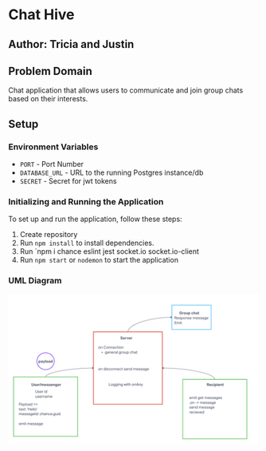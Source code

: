 # Chat Hive

## Author: Tricia and Justin

## Problem Domain

Chat application that allows users to communicate and join group chats based on their interests.

## Setup

### Environment Variables

- `PORT` - Port Number
- `DATABASE_URL` - URL to the running Postgres instance/db
- `SECRET` - Secret for jwt tokens

### Initializing and Running the Application

To set up and run the application, follow these steps:

1. Create repository
2. Run `npm install` to install dependencies.
3. Run `npm i chance eslint jest socket.io socket.io-client
4. Run `npm start` or `nodemon` to start the application

### UML Diagram

![Chat Hive UML Diagram](./assets/chat-hive.png)

